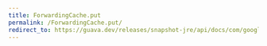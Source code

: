 ```yaml
---
title: ForwardingCache.put
permalink: /ForwardingCache.put/
redirect_to: https://guava.dev/releases/snapshot-jre/api/docs/com/google/common/cache/ForwardingCache.html#put-K-V-
---
```

